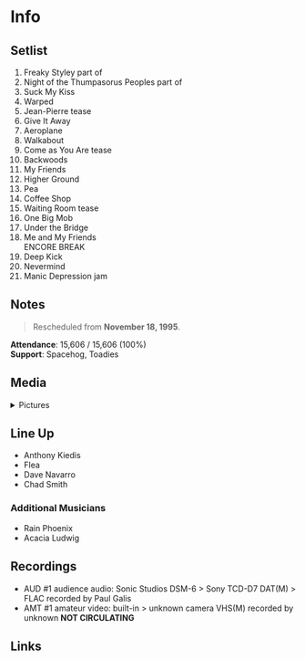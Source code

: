 # Info

## Setlist

1. Freaky Styley part of
2. Night of the Thumpasorus Peoples part of
3. Suck My Kiss
4. Warped
5. Jean-Pierre tease
6. Give It Away
7. Aeroplane
8. Walkabout
9. Come as You Are tease
10. Backwoods
11. My Friends
12. Higher Ground
13. Pea
14. Coffee Shop
15. Waiting Room tease
16. One Big Mob
17. Under the Bridge
18. Me and My Friends
<br> ENCORE BREAK
19. Deep Kick
20. Nevermind
21. Manic Depression jam

## Notes

> Rescheduled from **November 18, 1995**.

**Attendance**: 15,606 / 15,606 (100%)
<br>
**Support**: Spacehog, Toadies

## Media 

<details>
  <summary>Pictures</summary>
  <!--<img alt="Setlist" title="Setlist" src="_.jpg" height="200" />-->
</details>

## Line Up

* Anthony Kiedis
* Flea
* Dave Navarro
* Chad Smith

### Additional Musicians

* Rain Phoenix  
* Acacia Ludwig

## Recordings

* AUD #1 audience audio: Sonic Studios DSM-6 > Sony TCD-D7 DAT(M) > FLAC recorded by Paul Galis
* AMT #1 amateur video: built-in > unknown camera VHS(M) recorded by unknown **NOT CIRCULATING**

## Links
